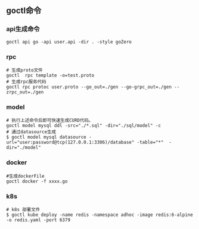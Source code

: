 ## goctl命令
### api生成命令
```shell
goctl api go -api user.api -dir . -style goZero
```
### rpc
```shell
# 生成proto文件
goctl  rpc template -o=test.proto
# 生成rpc服务代码
goctl rpc protoc user.proto --go_out=./gen --go-grpc_out=./gen --zrpc_out=./gen
```

### model
```shell
# 执行上述命令后即可快速生成CURD代码。
goctl model mysql ddl -src="./*.sql" -dir="./sql/model" -c
# 通过datasource生成
$ goctl model mysql datasource -url="user:password@tcp(127.0.0.1:3306)/database" -table="*"  -dir="./model"
```
### docker
```shell
#生成dockerFile
goctl docker -f xxxx.go
```
### k8s
```shell
# k8s 部署文件
$ goctl kube deploy -name redis -namespace adhoc -image redis:6-alpine -o redis.yaml -port 6379
```
